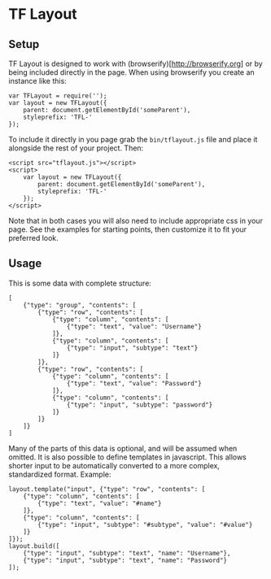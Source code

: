 # TF Layout

## Setup

TF Layout is designed to work with (browserify)[http://browserify.org] or by being included directly in the page. When using browserify you create an instance like this:

	var TFLayout = require('');
	var layout = new TFLayout({
		parent: document.getElementById('someParent'),
		styleprefix: 'TFL-'
	});

To include it directly in you page grab the `bin/tflayout.js` file and place it alongside the rest of your project. Then:

	<script src="tflayout.js"></script>
	<script>
		var layout = new TFLayout({
			parent: document.getElementById('someParent'),
			styleprefix: 'TFL-'
		});
	</script>

Note that in both cases you will also need to include appropriate css in your page. See the examples for starting points, then customize it to fit your preferred look.

## Usage

This is some data with complete structure:

	[
		{"type": "group", "contents": [
			{"type": "row", "contents": [
				{"type": "column", "contents": [
					{"type": "text", "value": "Username"}
				]},
				{"type": "column", "contents": [
					{"type": "input", "subtype": "text"}
				]}
			]},
			{"type": "row", "contents": [
				{"type": "column", "contents": [
					{"type": "text", "value": "Password"}
				]},
				{"type": "column", "contents": [
					{"type": "input", "subtype": "password"}
				]}
			]}
		]}
	]

Many of the parts of this data is optional, and will be assumed when omitted. It is also possible to define templates in javascript. This allows shorter input to be automatically converted to a more complex, standardized format. Example:

	layout.template("input", {"type": "row", "contents": [
		{"type": "column", "contents": [
			{"type": "text", "value": "#name"}
		]},
		{"type": "column", "contents": [
			{"type": "input", "subtype": "#subtype", "value": "#value"}
		]}
	]});
	layout.build([
		{"type": "input", "subtype": "text", "name": "Username"},
		{"type": "input", "subtype": "text", "name": "Password"}
	]);
